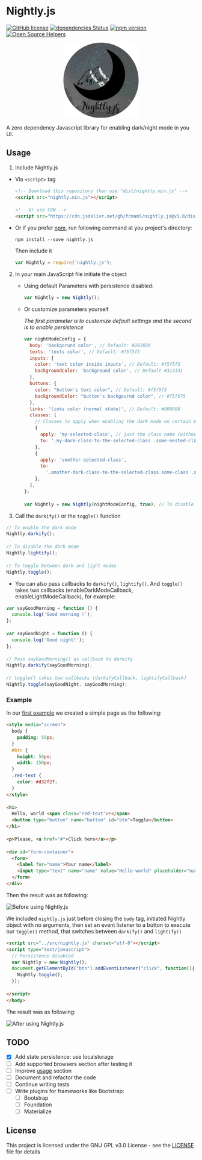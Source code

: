 # Nightly.js

[![GitHub license](https://img.shields.io/github/license/Fcmam5/nightly.js.svg)](https://github.com/Fcmam5/nightly.js/blob/master/LICENSE)
[![dependencies Status](https://david-dm.org/Fcmam5/nightly.js/status.png)](https://github.com/Fcmam5/nightly.js)
[![npm version](https://badge.fury.io/js/nightly.js.png)](https://www.npmjs.com/package/nightly.js)
[![Open Source Helpers](https://www.codetriage.com/fcmam5/nightly.js/badges/users.svg)](https://www.codetriage.com/fcmam5/nightly.js)

<p align="center">
<img width="200" height="200" src="./docs/logo.png">
</p>

A zero dependency Javascript library for enabling dark/night mode in you UI.

## Usage

1. Include Nightly.js

- Via `<script>` tag

  ```html
  <!-- Download this repository then use "dist/nightly.min.js" -->
  <script src="nightly.min.js"></script>

  <!-- Or use CDN -->
  <script src="https://cdn.jsdelivr.net/gh/fcmam5/nightly.js@v1.0/dist/nightly.min.js"></script>
  ```

- Or if you prefer [npm](https://www.npmjs.com/package/nightly.js), run following command at you project's directory:

  ```
  npm install --save nightly.js
  ```

  Then include it

  ```javascript
  var Nightly = require('nightly.js');
  ```

2. In your main JavaScript file initiate the object

   - Using default Parameters with persistence disabled:

     ```javascript
     var Nightly = new Nightly();
     ```

   - Or customize parameters yourself

     _The first parameter is to customize default settings and the second is to enable persistence_

     ```javascript
     var nightModeConfig = {
       body: 'backgorund color', // Default: #282828
       texts: 'texts color', // Default: #f5f5f5
       inputs: {
         color: 'text color inside inputs', // Default: #f5f5f5
         backgroundColor: 'background color', // Default #313131
       },
       buttons: {
         color: "button's text color", // Default: #f5f5f5
         backgroundColor: "button's backgournd color", // #757575
       },
       links: 'links color (normal state)', // Default: #009688
       classes: [
         // Classes to apply when enabling the dark mode on certain elements
         {
           apply: 'my-selected-class', // just the class name (without the .)
           to: '.my-dark-class-to-the-selected-class .some-nested-class', // uses querySelectorAll
         },
         {
           apply: 'another-selected-class',
           to:
             '.another-dark-class-to-the-selected-class.some-class .some-nested-class',
         },
       ],
     };

     var Nightly = new Nightly(nightModeConfig, true); // To disable persistence, set false instead of true
     ```

3. Call the `darkify()` or the `toggle()` function

```javascript
// To enable the dark mode
Nightly.darkify();

// To disable the dark mode
Nightly.lightify();

// To toggle between dark and light modes
Nightly.toggle();
```

- You can also pass callbacks to `darkify()`, `lightify()`. And `toggle()` takes two callbacks (enableDarkModeCallback, enableLightModeCallback), for example:

```javascript
var sayGoodMorning = function () {
  console.log('Good morning !');
};

var sayGoodNight = function () {
  console.log('Good night!');
};

// Pass sayGoodMorning() as callback to darkify
Nightly.darkify(sayGoodMorning);

// toggle() takes two callbacks (darkifyCallback, lightifyCallback)
Nightly.toggle(sayGoodNight, sayGoodMorning);
```

### Example

In our [first example](./examples/plain-markup.html) we created a simple page as the following:

```html
<style media="screen">
  body {
    padding: 50px;
  }
  #btn {
    height: 50px;
    width: 150px;
  }
  .red-text {
    color: #d32f2f;
  }
</style>

<h1>
  Hello, world <span class="red-text">!</span>
  <button type="button" name="button" id="btn">Toggle</button>
</h1>

<p>Please, <a href="#">Click here</a></p>

<div id="form-container">
  <form>
    <label for="name">Your name</label>
    <input type="text" name="name" value="Hello world" placeholder="name" />
  </form>
</div>
```

Then the result was as following:

![Before using Nightly.js](https://i.imgur.com/SFcqS3E.png 'Before using Nightly.js')

We included `nightly.js` just before closing the `body` tag, initiated Nightly object with no arguments,
then set an event listener to a button to execute our `toggle()` method, that switches between `darkify()` and `lightify()`

```html
<script src="../src/nightly.js" charset="utf-8"></script>
<script type="text/javascript">
  // Persistence disabled
  var Nightly = new Nightly();
  document.getElementById("btn").addEventListener("click", function(){
    Nightly.toggle();
  });

</script>
</body>
```

The result was as following:

![After using Nightly.js](https://i.imgur.com/uGHUsL0.png 'After using Nightly.js')

## TODO

- [x] Add state persistence: use localstorage
- [ ] Add supported browsers section after testing it
- [ ] Improve [usage](#usage) section
- [ ] Document and refactor the code
- [ ] Continue writing tests
- [ ] Write plugins for frameworks like Bootstrap:
    - [ ] Bootstrap
    - [ ] Foundation
    - [ ] Materialize

## License

This project is licensed under the GNU GPL v3.0 License - see the [LICENSE](./LICENSE) file for details
